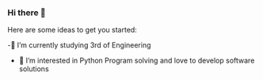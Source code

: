 ### Hi there 👋

Here are some ideas to get you started:

-🔭 I’m currently studying 3rd of Engineering
- 🌱 I’m interested in Python Program solving and love to develop software solutions
